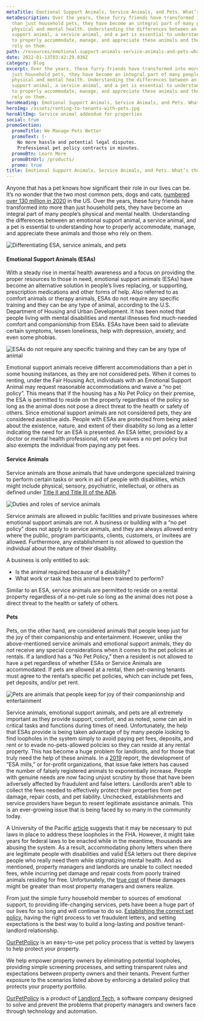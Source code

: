```yaml
---
metaTitle: Emotional Support Animals, Service Animals, and Pets. What’s the Difference?
metaDescription: Over the years, these furry friends have transformed into more
  than just household pets, they have become an integral part of many people’s
  physical and mental health. Understanding the differences between an emotional
  support animal, a service animal, and a pet is essential to understanding how
  to properly accommodate, manage, and appreciate these animals and those who
  rely on them.
path: /resources/emotional-support-animals-service-animals-and-pets-whats-the-difference
date: 2022-01-13T03:42:29.036Z
category: Blog
excerpt: Over the years, these furry friends have transformed into more than
  just household pets, they have become an integral part of many people’s
  physical and mental health. Understanding the differences between an emotional
  support animal, a service animal, and a pet is essential to understanding how
  to properly accommodate, manage, and appreciate these animals and those who
  rely on them.
heroHeading: Emotional Support Animals, Service Animals, and Pets. What’s the Difference?
heroImg: /assets/renting-to-tenants-with-pets.jpg
heroAltImg: Service animal addendum for properties
social: true
promoSection:
  promoTitle: We Manage Pets Better
  promoText: |-
    No more hassle and potential legal disputes. 
    Professional pet policy contracts in minutes.
  promoBtn: Learn More
  promoBtnUrl: /products/
  promo: true
title: Emotional Support Animals, Service Animals, and Pets. What’s the Difference?
---
```

Anyone that has a pet knows how significant their role in our lives can be. It’s no wonder that the two most common pets, dogs and cats, [numbered over 130 million in 2020](https://www.avma.org/resources-tools/reports-statistics/us-pet-ownership-statistics) in the US. Over the years, these furry friends have transformed into more than just household pets, they have become an integral part of many people’s physical and mental health. Understanding the differences between an emotional support animal, a service animal, and a pet is essential to understanding how to properly accommodate, manage, and appreciate these animals and those who rely on them.

![Differentiating ESA, service animals, and pets](/assets/manage-esas-service-animals-and-pets.jpg)

#### Emotional Support Animals (ESAs)

With a steady rise in mental health awareness and a focus on providing the proper resources to those in need, emotional support animals (ESAs) have become an alternative solution in people’s lives replacing, or supporting, prescription medications and other forms of help. Also referred to as comfort animals or therapy animals, ESAs do not require any specific training and they can be any type of animal, according to the U.S. Department of Housing and Urban Development. It has been noted that people living with mental disabilities and mental illnesses find much-needed comfort and companionship from ESAs. ESAs have been said to alleviate certain symptoms, lessen loneliness, help with depression, anxiety, and even some phobias.

![ESAs do not require any specific training and they can be any type of animal](/assets/pet-management-for-every-animal.jpg)

Emotional support animals receive different accommodations than a pet in some housing instances, as they are not considered pets. When it comes to renting, under the Fair Housing Act, individuals with an Emotional Support Animal may request reasonable accommodations and waive a “no pet policy”. This means that if the housing has a No Pet Policy on their premise, the ESA is permitted to reside on the property regardless of the policy so long as the animal does not pose a direct threat to the health or safety of others. Since emotional support animals are not considered pets, they are considered assistive aids. People with ESAs are protected from being asked about the existence, nature, and extent of their disability so long as a letter indicating the need for an ESA is presented. An ESA letter, provided by a doctor or mental health professional, not only waives a no pet policy but also exempts the individual from paying any pet fees.

#### Service Animals

Service animals are those animals that have undergone specialized training to perform certain tasks or work in aid of people with disabilities, which might include physical, sensory, psychiatric, intellectual, or others as defined under [Title II and Title III of the ADA](https://adata.org/factsheet/service-animals).

![Duties and roles of service animals](/assets/platform-for-esas-service-animals-and-pets.jpg)

Service animals are allowed in public facilities and private businesses where emotional support animals are not. A business or building with a “no pet policy” does not apply to service animals, and they are always allowed entry where the public, program participants, clients, customers, or invitees are allowed. Furthermore, any establishment is not allowed to question the individual about the nature of their disability.

A business is only entitled to ask:

* Is the animal required because of a disability?
* What work or task has this animal been trained to perform?

Similar to an ESA, service animals are permitted to reside on a rental property regardless of a no-pet rule so long as the animal does not pose a direct threat to the health or safety of others.

#### Pets

Pets, on the other hand, are considered animals that people keep just for the joy of their companionship and entertainment. However, unlike the above-mentioned service animals and emotional support animals, they do not receive any special considerations when it comes to the pet policies at rentals. If a landlord has a “No Pet Policy,” then a resident is not allowed to have a pet regardless of whether ESAs or Service Animals are accommodated. If pets are allowed at a rental, then pet-owning tenants must agree to the rental’s specific pet policies, which can include pet fees, pet deposits, and/or pet rent.

![Pets are animals that people keep for joy of their companionship and entertainment](/assets/opp-blog.png)

Service animals, emotional support animals, and pets are all extremely important as they provide support, comfort, and as noted, some can aid in critical tasks and functions during times of need. Unfortunately, the help that ESAs provide is being taken advantage of by many people looking to find loopholes in the system simply to avoid paying pet fees, deposits, and rent or to evade no-pets-allowed policies so they can reside at any rental property. This has become a huge problem for landlords, and for those that truly need the help of these animals. In a [2019](https://www.theguardian.com/lifeandstyle/2019/aug/12/fake-emotional-support-animals-service-dogs) report, the development of “ESA mills,” or for-profit organizations, that issue fake letters has caused the number of falsely registered animals to exponentially increase. People with genuine needs are now facing unjust scrutiny by those that have been adversely affected by fraudulent and false letters. Landlords aren’t able to collect the fees needed to effectively protect their properties from pet damage, repair costs, and pet liability. Unchecked, establishments and service providers have begun to resent legitimate assistance animals. This is an ever-growing issue that is being faced by so many in the community today.

A University of the Pacific [article](https://scholarlycommons.pacific.edu/cgi/viewcontent.cgi?article=1363&context=uoplawreview) suggests that it may be necessary to put laws in place to address these loopholes in the FHA. However, it might take years for federal laws to be enacted while in the meantime, thousands are abusing the system. As a result, accommodating phony letters when there are legitimate people with disabilities and valid ESA letters out there deprive people who really need them while stigmatizing mental health. And as mentioned, property managers and landlords are unable to collect needed fees, while incurring pet damage and repair costs from poorly trained animals residing for free. Unfortunately, the [true cost](https://landlordtech.com/resources/the-opportunity-cost-of-not-verifying-tenant-esa-etters) of these damages might be greater than most property managers and owners realize.

From just the simple furry household member to sources of emotional support, to providing life-changing services, pets have been a huge part of our lives for so long and will continue to do so. [Establishing the correct pet policy](https://landlordtech.com/resources/how-to-implement-a-pet-friendly-policy-at-your-rental-property), having the right process to vet fraudulent letters, and setting expectations is the best way to build a long-lasting and positive tenant-landlord relationship.

[OurPetPolicy](https://www.landlordtech.com/products) is an easy-to-use pet policy process that is vetted by lawyers to help protect your property.

We help empower property owners by eliminating potential loopholes, providing simple screening processes, and setting transparent rules and expectations between property owners and their tenants. Prevent further exposure to the scenarios listed above by enforcing a detailed policy that protects your property portfolio.

[OurPetPolicy](https://www.landlordtech.com/products) is a product of [Landlord Tech](https://www.landlordtech.com), a software company designed to solve and prevent the problems that property managers and owners face through technology and automation.